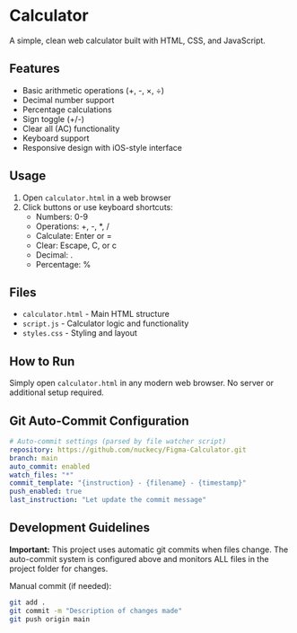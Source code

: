 # Calculator

A simple, clean web calculator built with HTML, CSS, and JavaScript.

## Features

- Basic arithmetic operations (+, -, ×, ÷)
- Decimal number support
- Percentage calculations
- Sign toggle (+/-)
- Clear all (AC) functionality
- Keyboard support
- Responsive design with iOS-style interface

## Usage

1. Open `calculator.html` in a web browser
2. Click buttons or use keyboard shortcuts:
   - Numbers: 0-9
   - Operations: +, -, *, /
   - Calculate: Enter or =
   - Clear: Escape, C, or c
   - Decimal: .
   - Percentage: %

## Files

- `calculator.html` - Main HTML structure
- `script.js` - Calculator logic and functionality
- `styles.css` - Styling and layout

## How to Run

Simply open `calculator.html` in any modern web browser. No server or additional setup required.

## Git Auto-Commit Configuration

```yaml
# Auto-commit settings (parsed by file watcher script)
repository: https://github.com/nuckecy/Figma-Calculator.git
branch: main
auto_commit: enabled
watch_files: "*"
commit_template: "{instruction} - {filename} - {timestamp}"
push_enabled: true
last_instruction: "Let update the commit message"
```

## Development Guidelines

**Important:** This project uses automatic git commits when files change. The auto-commit system is configured above and monitors ALL files in the project folder for changes.

Manual commit (if needed):
```bash
git add .
git commit -m "Description of changes made"
git push origin main
```